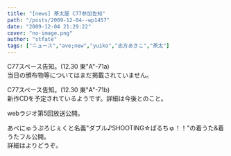 ```yaml
---
title: "[news] 茶太屋 C77参加告知"
path: "/posts/2009-12-04--wp1457"
date: "2009-12-04 21:29:22"
cover: "no-image.png"
author: "stfate"
tags: ["ニュース","ave;new","yuiko","志方あきこ","茶太"]
---
```


<style type="text/css">
<!--
p {white-space: pre-wrap};
-->
</style>


C77スペース告知。(12.30 東"A"-71a)
当日の頒布物等についてはまだ掲載されていません。


C77スペース告知。(12.30 東"A"-71b)
新作CDを予定されているようです。詳細は今後とのこと。


webラジオ第5回放送公開。


あべにゅうぷろじぇくと名義"ダブル♪SHOOTING☆ぱるちゅ！！"の着うた&着うたフル公開。
詳細はよりどうぞ。